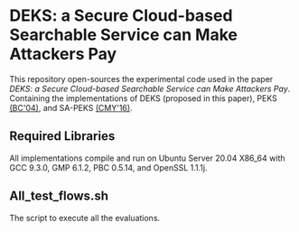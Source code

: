 # DEKS: a Secure Cloud-based Searchable Service can Make Attackers Pay
This repository open-sources the experimental code used in the paper *DEKS: a Secure Cloud-based Searchable Service can Make Attackers Pay*. Containing the implementations of DEKS (proposed in this paper), PEKS [(BC'04)](https://link.springer.com/chapter/10.1007/978-3-540-24676-3_30), and SA-PEKS [(CMY'16)](https://doi.org/10.1109/TIFS.2016.2599293).

## Required Libraries

All implementations compile and run on Ubuntu Server 20.04 X86_64 with GCC 9.3.0, GMP 6.1.2, PBC 0.5.14, and OpenSSL 1.1.1j.

## All_test_flows.sh

The script to execute all the evaluations.